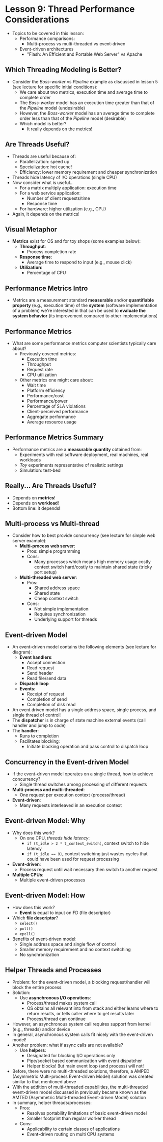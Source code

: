 # Lesson 9: Thread Performance Considerations

- Topics to be covered in this lesson:
  - Performance comparisons:
    - Multi-process vs multi-threaded vs event-driven
  - Event-driven architectures
    - "Flash: An Efficient and Portable Web Server" vs Apache

## Which Threading Modeling is Better?

- Consider the _Boss-worker_ vs _Pipeline_ example as discussed in lesson 5 (see lecture for specific initial conditions):
  - We care about two metrics, execution time and average time to complete order
  - The _Boss-worker_ model has an execution time greater than that of the _Pipeline_ model (undesirable)
  - However, the _Boss-worker_ model has an average time to complete order less than that of the _Pipeline_ model (desirable)
  - Which model is better?
    - It really depends on the metrics!

## Are Threads Useful?

- Threads are useful because of:
  - Parallelization: speed up
  - Specialization: hot cache!
  - Efficiency: lower memory requirement and cheaper synchronization
- Threads hide latency of I/O operations (single CPU)
- Now consider what is useful...
  - For a matrix multiply application: execution time
  - For a web service application:
    - Number of client requests/time
    - Response time
  - For hardware: higher utilization (e.g., CPU)
- Again, it depends on the metrics!

## Visual Metaphor

- **Metrics** exist for OS and for toy shops (some examples below):
  - **Throughput**:
    - Process completion rate
  - **Response time**:
    - Average time to respond to input (e.g., mouse click)
  - **Utilization**:
    - Percentage of CPU

## Performance Metrics Intro

- Metrics are a measurement standard **measurable** and/or **quantifiable property** (e.g., execution time) of the **system** (software implementation of a problem) we're interested in that can be used to **evaluate the system behavior** (its improvement compared to other implementations)

## Performance Metrics

- What are some performance metrics computer scientists typically care about?
  - Previously covered metrics:
    - Execution time
    - Throughput
    - Request rate
    - CPU utilization
  - Other metrics one might care about:
    - Wait time
    - Platform efficiency
    - Performance/cost
    - Performance/power
    - Percentage of SLA violations
    - Client-perceived performance
    - Aggregate performance
    - Average resource usage

## Performance Metrics Summary

- Performance metrics are a **measurable quantity** obtained from:
  - Experiments with real software deployment, real machines, real workloads
  - _Toy_ experiments representative of realistic settings
  - Simulation: test-bed

## Really... Are Threads Useful?

- Depends on **metrics**!
- Depends on **workload**!
- Bottom line: it depends!

## Multi-process vs Multi-thread

- Consider how to best provide concurrency (see lecture for simple web server example):
  - **Multi-process web server**:
    - Pros: simple programming
    - Cons:
      - Many processes which means high memory usage costly context switch hard/costly to maintain shared state (tricky port setup)
  - **Multi-threaded web server**:
    - Pros:
      - Shared address space
      - Shared state
      - Cheap context switch
    - Cons:
      - Not simple implementation
      - Requires synchronization
      - Underlying support for threads

## Event-driven Model

- An event-driven model contains the following elements (see lecture for diagram):
  - **Event handlers**:
    - Accept connection
    - Read request
    - Send header
    - Read file/send data
  - **Dispatch loop**
  - **Events**:
    - Receipt of request
    - Completion of send
    - Completion of disk read
- An event driven model has a single address space, single process, and single thread of control!
- The **dispatcher** is in charge of state machine external events (call handler and jump to code)
- The **handler**:
  - Runs to completion
  - Facilitates blocking:
    - Initiate blocking operation and pass control to dispatch loop

## Concurrency in the Event-driven Model

- If the event-driven model operates on a single thread, how to achieve concurrency?
  - Single thread switches among processing of different requests
- **Multi-process and multi-threaded**:
  - One request per execution context (process/thread)
- **Event-driven**:
  - Many requests interleaved in an execution context

## Event-driven Model: Why

- Why does this work?
  - On one CPU, _threads hide latency_:
    - `if (t_idle > 2 * t_context_switch)`, context switch to hide latency
    - `if (t_idle == 0)`, context switching just wastes cycles that could have been used for request processing
- **Event-driven**:
  - Process request until wait necessary then switch to another request
- **Multiple CPUs**:
  - Multiple event-driven processes

## Event-driven Model: How

- How does this work?
  - **Event** is equal to input on FD (file descriptor)
- Which **file descriptor**?
  - `select()`
  - `poll()`
  - `epoll()`
- Benefits of event-driven model:
  - Single address space and single flow of control
  - Smaller memory requirement and no context switching
  - No synchronization

## Helper Threads and Processes

- Problem: for the event-driven model, a blocking request/handler will block the entire process
- Solution:
  - Use **asynchronous I/O operations**:
    - Process/thread makes system call
    - OS obtains all relevant into from stack and either learns where to return results, or tells caller where to get results later
    - Process/thread can continue
- However, an asynchronous system call requires support from kernel (e.g., threads) and/or device
- In general, asynchronous system calls fit nicely with the event-driven model!
- Another problem: what if async calls are not available?
  - Use **helpers**:
    - Designated for blocking I/O operations only
    - Pipe/socket based communication with event dispatcher
    - Helper blocks! But main event loop (and process) will not!
- Before, there were no multi-threaded solutions, therefore, a AMPED (Asymmetric Multi-process Event-driven Model) solution was created similar to that mentioned above
- With the addition of multi-threaded capabilities, the multi-threaded event-driven model discussed in previously became known as the AMTED (Asymmetric Multi-threaded Event-driven Model) solution
- In summary, helper threads/processes:
  - Pros:
    - Resolves portability limitations of basic event-driven model
    - Smaller footprint than regular worker thread
  - Cons:
    - Applicability to certain classes of applications
    - Event-driven routing on multi CPU systems
